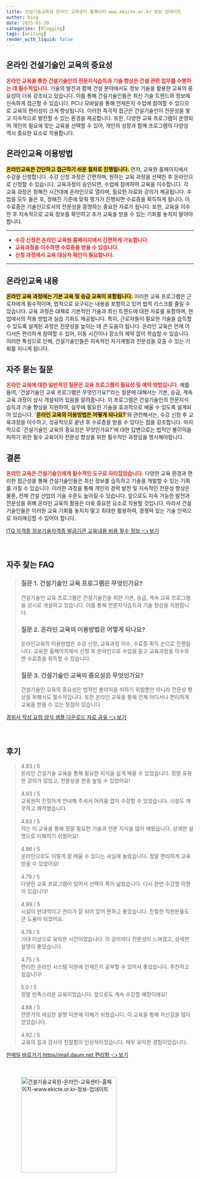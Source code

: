 ```yaml
---
title: 건설기술교육원 온라인 교육센터 홈페이지 www.ekicte.or.kr 정보 업데이트
author: bing
date: 2025-01-30
categories: [Blogging]
tags: [writing]
render_with_liquid: false
---
```



<h2 id='온라인_건설기술인_교육의_중요성'>온라인 건설기술인 교육의 중요성</h2>

<p><b><span style="color: #ee2323;">온라인 교육을 통한 건설기술인의 전문지식습득과 기술 향상은 건설 관련 업무를 수행하는 데 필수적입니다.</span></b> 기술의 발전과 함께 건설 분야에서도 정보 기술을 활용한 교육의 중요성이 더욱 강조되고 있습니다. 이를 통해 건설기술인들은 최신 기술 트렌드와 정보에 신속하게 접근할 수 있습니다. PC나 모바일을 통해 언제든지 수업에 참여할 수 있으므로 교육의 편리성이 크게 향상됩니다. 이러한 즉각적 접근은 건설기술인이 전문성을 쌓고 지속적으로 발전할 수 있는 환경을 제공합니다. 또한, 다양한 교육 프로그램이 운영되어 개인의 필요에 맞는 교육을 선택할 수 있어, 개인의 성장과 함께 프로그램의 다양성 역시 중요한 요소로 작용합니다.</p>

<h2 id='온라인교육_이용방법'>온라인교육 이용방법</h2>

<p><b><span style="background-color: #ffe066;">온라인교육은 간단하고 접근하기 쉬운 절차로 진행됩니다.</span></b> 먼저, 교육원 홈페이지에서 수강을 신청합니다. 수강 신청 과정은 간편하며, 원하는 교육 과정을 선택한 후 온라인으로 신청할 수 있습니다. 교육과정이 승인되면, 수업에 참여하여 교육을 이수합니다. 각 교육 과정은 정해진 시간대에 온라인으로 열리며, 필요한 자료와 강의가 제공됩니다. 수업을 모두 들은 후, 정해진 기준에 맞춰 평가가 진행되면 수료증을 획득하게 됩니다. 이 수료증은 기술인으로서의 전문성을 증명하는 중요한 자료가 됩니다. 또한, 교육을 이수한 후 지속적으로 교육 정보를 확인하고 추가 교육을 받을 수 있는 기회를 놓치지 말아야 합니다.</p>

<hr />

<ul>
    <li><b><span style="color: #ee2323;">수강 신청은 온라인 교육원 홈페이지에서 간편하게 가능합니다.</span></b></li>
    <li><b><span style="color: #ee2323;">교육과정을 이수하면 수료증을 받을 수 있습니다.</span></b></li>
    <li><b><span style="color: #ee2323;">신청 과정에서 교육 대상자 확인이 필요합니다.</span></b></li>
</ul>

<hr />

<h2 id='온라인교육_내용'>온라인교육 내용</h2>

<p><b><span style="background-color: #ffe066;">온라인 교육 과정에는 기본 교육 및 승급 교육이 포함됩니다.</span></b> 이러한 교육 프로그램은 근로자에게 필수적이며, 법적으로 요구되는 내용을 포함하고 있어 법적 리스크를 줄일 수 있습니다. 교육 과정은 대체로 기본적인 기술과 최신 트렌드에 대한 자료를 포함하며, 현업에서의 적용 방법과 실습 기회도 제공됩니다. 특히, 근로자들이 필요한 기술을 습득할 수 있도록 설계된 과정은 전문성을 높이는 데 큰 도움이 됩니다. 온라인 교육은 언제 어디서든 편리하게 참여할 수 있어, 이동 시간이나 장소의 제약 없이 학습할 수 있습니다. 이러한 특성으로 인해, 건설기술인들은 지속적인 자기계발과 전문성을 갖출 수 있는 기회를 지니게 됩니다.</p>

<h2 id='자주_묻는_질문'>자주 묻는 질문</h2>

<p><b><span style="color: #ee2323;">온라인 교육에 대한 일반적인 질문은 교육 프로그램의 필요성 및 예약 방법입니다.</span></b> 예를 들어, '건설기술인 교육 프로그램은 무엇인가요?'라는 질문에 대해서는 기본, 승급, 계속 교육 과정이 상시 개설되어 있음을 알려줍니다. 이 프로그램은 건설기술인의 전문지식 습득과 기술 향상을 지원하여, 실무에 필요한 기술을 효과적으로 배울 수 있도록 설계되어 있습니다. '<b><span style="background-color: #ffe066;">온라인 교육의 이용방법은 어떻게 되나요?</span></b>'와 관련해서는, 수강 신청 후 교육과정을 이수하고, 성공적으로 끝낸 후 수료증을 받을 수 있다는 점을 강조합니다. 마지막으로 '건설기술인 교육의 중요성은 무엇인가요?'에 대한 답변으로는 법적인 불이익을 피하기 위한 필수 교육이자 전문성 향상을 위한 필수적인 과정임을 명시해야합니다.</p>

<h2 id='결론'>결론</h2>

<p><b><span style="color: #ee2323;">온라인 교육은 건설기술인에게 필수적인 도구로 자리잡았습니다.</span></b> 다양한 교육 환경과 편리한 접근성을 통해 건설기술인들은 최신 정보를 습득하고 기술을 개발할 수 있는 기회를 가질 수 있습니다. 이러한 과정을 통해 개인의 경력 발전 및 지속적인 전문성 향상은 물론, 전체 건설 산업의 기술 수준도 높아질 수 있습니다. 앞으로도 지속 가능한 발전과 전문성을 위해 온라인 교육의 활용은 더욱 중요한 요소로 작용할 것입니다. 따라서 건설기술인들은 이러한 교육 기회를 놓치지 말고 최대한 활용하여, 경쟁력 있는 기술 인력으로 자리매김할 수 있어야 합니다.</p>


<p><a class="click-button" title="ITQ 자격증 정보기술자격증 발급기관 교육내용 비용 필수 정보" href="https://adkhouse.github.io/posts/ITQ-%EC%9E%90%EA%B2%A9%EC%A6%9D-%EC%A0%95%EB%B3%B4%EA%B8%B0%EC%88%A0%EC%9E%90%EA%B2%A9%EC%A6%9D-%EB%B0%9C%EA%B8%89%EA%B8%B0%EA%B4%80-%EA%B5%90%EC%9C%A1%EB%82%B4%EC%9A%A9-%EB%B9%84%EC%9A%A9-%ED%95%84%EC%88%98-%EC%A0%95%EB%B3%B4/" rel="dofollow">ITQ 자격증 정보기술자격증 발급기관 교육내용 비용 필수 정보 👈 보기</a></p><br>
<h2 id='자주_찾는_FAQ'>자주 찾는 FAQ</h2>
<div itemscope="" itemtype="https://schema.org/FAQPage"> 
<blockquote> 
<div itemscope="" itemprop="mainEntity" itemtype="https://schema.org/Question"> 
<h3 itemprop="name">질문 1. 건설기술인 교육 프로그램은 무엇인가요?</h3> 
<div itemscope="" itemprop="acceptedAnswer" itemtype="https://schema.org/Answer"> 
<span itemprop="text"> 
<p>건설기술인 교육 프로그램은 건설기술인을 위한 기본, 승급, 계속 교육 프로그램을 상시로 개설하고 있습니다. 이를 통해 전문지식습득과 기술 향상을 지원합니다.</p> 
</span> 
</div> 
</div> 
<div itemscope="" itemprop="mainEntity" itemtype="https://schema.org/Question"> 
<h3 itemprop="name">질문 2. 온라인 교육의 이용방법은 어떻게 되나요?</h3> 
<div itemscope="" itemprop="acceptedAnswer" itemtype="https://schema.org/Answer"> 
<span itemprop="text"> 
<p>온라인교육의 이용방법은 수강 신청, 교육과정 이수, 수료증 획득 순으로 진행됩니다. 교육원 홈페이지에서 신청 후 온라인으로 수업을 듣고 교육과정을 이수하면 수료증을 획득할 수 있습니다.</p> 
</span> 
</div> 
</div> 
<div itemscope="" itemprop="mainEntity" itemtype="https://schema.org/Question"> 
<h3 itemprop="name">질문 3. 건설기술인 교육의 중요성은 무엇인가요?</h3> 
<div itemscope="" itemprop="acceptedAnswer" itemtype="https://schema.org/Answer"> 
<span itemprop="text"> 
<p>건설기술인 교육의 중요성은 법적인 불이익을 피하기 위함뿐만 아니라 전문성 향상을 위해서도 필수적입니다. 또한 온라인 교육을 통해 언제 어디서나 편리하게 교육을 받을 수 있는 장점이 있습니다.</p> 
</span> 
</div> 
</div> 
</blockquote> 
</div>
<p><a class="click-button" title="경위서 작성 요령 양식 샘플 다운로드 자료 공유" href="https://adkhouse.github.io/posts/%EA%B2%BD%EC%9C%84%EC%84%9C-%EC%9E%91%EC%84%B1-%EC%9A%94%EB%A0%B9-%EC%96%91%EC%8B%9D-%EC%83%98%ED%94%8C-%EB%8B%A4%EC%9A%B4%EB%A1%9C%EB%93%9C-%EC%9E%90%EB%A3%8C-%EA%B3%B5%EC%9C%A0/" rel="dofollow">경위서 작성 요령 양식 샘플 다운로드 자료 공유 👈 보기</a></p><br>
<h2 id='후기'>후기</h2>
<div itemscope itemtype="https://schema.org/Product">
  <blockquote>
  <div itemprop="review" itemscope itemtype="https://schema.org/Review">
      <div itemprop="reviewRating" itemscope itemtype="https://schema.org/Rating"> <span itemprop="ratingValue">4.93</span> / <span itemprop="bestRating">5</span> </div>
      <span itemprop="reviewBody">온라인 건설기술 교육을 통해 필요한 지식을 쉽게 배울 수 있었습니다. 정말 유용한 강의가 많았고, 전문성을 한층 높일 수 있었어요!</span>
  </div>
  <br>
  <div itemprop="review" itemscope itemtype="https://schema.org/Review">
      <div itemprop="reviewRating" itemscope itemtype="https://schema.org/Rating"> <span itemprop="ratingValue">4.93</span> / <span itemprop="bestRating">5</span> </div>
      <span itemprop="reviewBody">교육원이 친절하게 안내해 주셔서 어려움 없이 수강할 수 있었습니다. 시설도 깨끗하고 쾌적했습니다.</span>
  </div>
  <br>
  <div itemprop="review" itemscope itemtype="https://schema.org/Review">
      <div itemprop="reviewRating" itemscope itemtype="https://schema.org/Rating"> <span itemprop="ratingValue">4.83</span> / <span itemprop="bestRating">5</span> </div>
      <span itemprop="reviewBody">저는 이 교육을 통해 정말 필요한 기술과 전문 지식을 많이 배웠습니다. 상세한 설명으로 이해하기 쉬웠어요!</span>
  </div>
  <br>
  <div itemprop="review" itemscope itemtype="https://schema.org/Review">
      <div itemprop="reviewRating" itemscope itemtype="https://schema.org/Rating"> <span itemprop="ratingValue">4.96</span> / <span itemprop="bestRating">5</span> </div>
      <span itemprop="reviewBody">온라인으로도 이렇게 잘 배울 수 있다는 사실에 놀랐습니다. 정말 편리하게 교육받을 수 있었어요!</span>
  </div>
  <br>
  <div itemprop="review" itemscope itemtype="https://schema.org/Review">
      <div itemprop="reviewRating" itemscope itemtype="https://schema.org/Rating"> <span itemprop="ratingValue">4.79</span> / <span itemprop="bestRating">5</span> </div>
      <span itemprop="reviewBody">다양한 교육 프로그램이 있어서 선택의 폭이 넓었습니다. 다시 한번 수강할 의향이 있습니다!</span>
  </div>
  <br>
  <div itemprop="review" itemscope itemtype="https://schema.org/Review">
      <div itemprop="reviewRating" itemscope itemtype="https://schema.org/Rating"> <span itemprop="ratingValue">4.99</span> / <span itemprop="bestRating">5</span> </div>
      <span itemprop="reviewBody">시설이 현대적이고 관리가 잘 되어 있어 편하고 좋았습니다. 친절한 직원분들도 큰 도움이 되었어요.</span>
  </div>
  <br>
  <div itemprop="review" itemscope itemtype="https://schema.org/Review">
      <div itemprop="reviewRating" itemscope itemtype="https://schema.org/Rating"> <span itemprop="ratingValue">4.78</span> / <span itemprop="bestRating">5</span> </div>
      <span itemprop="reviewBody">기대 이상으로 유익한 시간이었습니다. 각 강의마다 전문성이 느껴졌고, 상세한 설명이 좋았습니다.</span>
  </div>
  <br>
  <div itemprop="review" itemscope itemtype="https://schema.org/Review">
      <div itemprop="reviewRating" itemscope itemtype="https://schema.org/Rating"> <span itemprop="ratingValue">4.75</span> / <span itemprop="bestRating">5</span> </div>
      <span itemprop="reviewBody">편리한 온라인 시스템 덕분에 언제든지 공부할 수 있어서 좋았습니다. 추천하고 싶습니다!</span>
  </div>
  <br>
  <div itemprop="review" itemscope itemtype="https://schema.org/Review">
      <div itemprop="reviewRating" itemscope itemtype="https://schema.org/Rating"> <span itemprop="ratingValue">5.0</span> / <span itemprop="bestRating">5</span> </div>
      <span itemprop="reviewBody">정말 만족스러운 교육이었습니다. 앞으로도 계속 수강할 예정이에요!</span>
  </div>
  <br>
  <div itemprop="review" itemscope itemtype="https://schema.org/Review">
      <div itemprop="reviewRating" itemscope itemtype="https://schema.org/Rating"> <span itemprop="ratingValue">4.88</span> / <span itemprop="bestRating">5</span> </div>
      <span itemprop="reviewBody">전문가의 세심한 설명 덕분에 이해가 쉬웠습니다. 이 교육을 통해 자신감을 많이 얻었습니다.</span>
  </div>
  <br>
  <div itemprop="review" itemscope itemtype="https://schema.org/Review">
      <div itemprop="reviewRating" itemscope itemtype="https://schema.org/Rating"> <span itemprop="ratingValue">4.92</span> / <span itemprop="bestRating">5</span> </div>
      <span itemprop="reviewBody">교육의 질과 강사의 친절함이 인상적이었습니다. 매우 유익한 경험이었습니다.</span>
  </div>
  </blockquote>
</div>
<p><a class="click-button" title="한메일 바로가기 https//mail.daum.net 편리함" href="https://adkhouse.github.io/posts/%ED%95%9C%EB%A9%94%EC%9D%BC-%EB%B0%94%EB%A1%9C%EA%B0%80%EA%B8%B0-httpsmail.daum.net-%ED%8E%B8%EB%A6%AC%ED%95%A8/" rel="dofollow">한메일 바로가기 https//mail.daum.net 편리함 👈 보기</a></p><br>
<figure class="image"><img src="https://adkhouse.github.io/assets/img/thumbnail/건설기술교육원-온라인-교육센터-홈페이지-www.ekicte.or.kr-정보-업데이트.webp" alt="건설기술교육원-온라인-교육센터-홈페이지-www.ekicte.or.kr-정보-업데이트" width="256" height="256"></figure>
